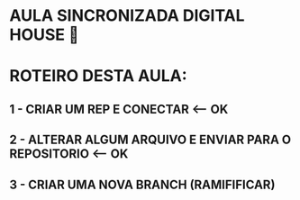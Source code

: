 # AULA SINCRONIZADA DIGITAL HOUSE :electric_plug:

# ROTEIRO DESTA AULA:

## 1 - CRIAR UM REP E CONECTAR <-- OK
## 2 - ALTERAR ALGUM ARQUIVO E ENVIAR PARA O REPOSITORIO <-- OK
## 3 - CRIAR UMA NOVA BRANCH (RAMIFIFICAR)

